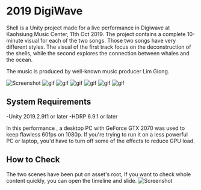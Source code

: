 # 2019 DigiWave

Shell is a Unity project made for a live performance in Digiwave at Kaohsiung Music Center, 11th Oct 2019.
The project contains a complete 10-minute visual for each of the two songs. Those two songs have very different styles. The visual of the first track focus on the deconstruction of the shells, while the second explores the connection between whales and the ocean.

The music is produced by well-known music producer Lim Giong.

![Screenshot](https://i.imgur.com/KXGp6ao.jpg)
![gif](https://i.imgur.com/ILt6AXC.gif)
![gif](https://i.imgur.com/4ojf9Ms.gif)
![gif](https://i.imgur.com/cDE5WvY.gif)
![gif](https://i.imgur.com/gwpnrVg.gif)
![gif](https://i.imgur.com/nHuou6g.gif)
![gif](https://i.imgur.com/vveGiqy.gif)


System Requirements
-------------------
-Unity 2019.2.9f1 or later
-HDRP 6.9.1 or later

In this performance , a desktop PC with GeForce GTX 2070 was used to keep flawless 60fps on 1080p. If you're trying to run it on a less powerful PC or laptop, you'd have to turn off some of the effects to reduce GPU load.

How to Check
-------------------
The two scenes have been put on asset's root, If you want to check whole content quickly, you can open the timeline and slide.
![Screenshot](https://i.imgur.com/h5R307r.jpg)
